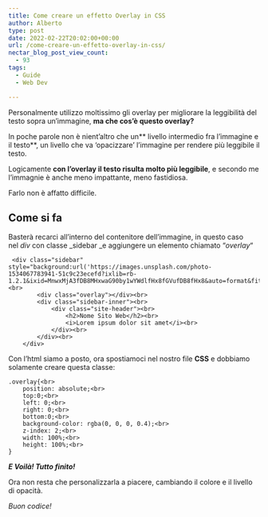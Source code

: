 ```yaml
---
title: Come creare un effetto Overlay in CSS
author: Alberto
type: post
date: 2022-02-22T20:02:00+00:00
url: /come-creare-un-effetto-overlay-in-css/
nectar_blog_post_view_count:
  - 93
tags:
  - Guide
  - Web Dev

---
```

Personalmente utilizzo moltissimo gli overlay per migliorare la leggibilità del testo sopra un’immagine, **ma che cos’è questo overlay?**

In poche parole non è nient’altro che un** livello intermedio fra l’immagine e il testo**, un livello che va ‘opacizzare’ l’immagine per rendere più leggibile il testo.

Logicamente **con l’overlay il testo risulta molto più leggibile**, e secondo me l’immagnie è anche meno impattante, meno fastidiosa.

Farlo non è affatto difficile.<figure class="wp-block-embed is-type-rich is-provider-handler-delloggetto-incorporato wp-block-embed-handler-delloggetto-incorporato wp-embed-aspect-16-9 wp-has-aspect-ratio">
<div class="wp-block-embed__wrapper">
</div></figure>

## Come si fa

Basterà recarci all’interno del contenitore dell’immagine, in questo caso nel _div_ con classe _sidebar _e aggiungere un elemento chiamato “_overlay_“

<pre class="wp-block-code"><code> &lt;div class="sidebar" style="background:url('https://images.unsplash.com/photo-1534067783941-51c9c23ecefd?ixlib=rb-1.2.1&amp;ixid=MnwxMjA3fDB8MHxwaG90by1wYWdlfHx8fGVufDB8fHx8&amp;auto=format&amp;fit=crop&amp;w=774&amp;q=80')"&gt;&lt;br&gt;
        &lt;div class="overlay"&gt;&lt;/div&gt;&lt;br&gt;
        &lt;div class="sidebar-inner"&gt;&lt;br&gt;
            &lt;div class="site-header"&gt;&lt;br&gt;
                &lt;h2&gt;Nome Sito Web&lt;/h2&gt;&lt;br&gt;
                &lt;i&gt;Lorem ipsum dolor sit amet&lt;/i&gt;&lt;br&gt;
            &lt;/div&gt;&lt;br&gt;
        &lt;/div&gt;&lt;br&gt;
    &lt;/div&gt;</code></pre>

Con l’html siamo a posto, ora spostiamoci nel nostro file **CSS** e dobbiamo solamente creare questa classe:

<pre class="wp-block-code"><code>.overlay{&lt;br&gt;
    position: absolute;&lt;br&gt;
    top:0;&lt;br&gt;
    left: 0;&lt;br&gt;
    right: 0;&lt;br&gt;
    bottom:0;&lt;br&gt;
    background-color: rgba(0, 0, 0, 0.4);&lt;br&gt;
    z-index: 2;&lt;br&gt;
    width: 100%;&lt;br&gt;
    height: 100%;&lt;br&gt;
}</code></pre>

_**E Voilà! Tutto finito!**_

Ora non resta che personalizzarla a piacere, cambiando il colore e il livello di opacità.

_Buon codice!_